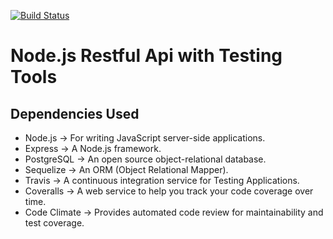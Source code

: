 [![Build Status](https://travis-ci.org/ahmadfn/restfulapi-with-testing.svg?branch=master)](https://travis-ci.org/ahmadfn/restfulapi-with-testing)

# Node.js Restful Api with Testing Tools

## Dependencies Used
- Node.js -> For writing JavaScript server-side applications.
- Express -> A Node.js framework.
- PostgreSQL -> An open source object-relational database.
- Sequelize -> An ORM (Object Relational Mapper).
- Travis -> A continuous integration service for Testing Applications.
- Coveralls -> A web service to help you track your code coverage over time.
- Code Climate -> Provides automated code review for maintainability and test coverage.
